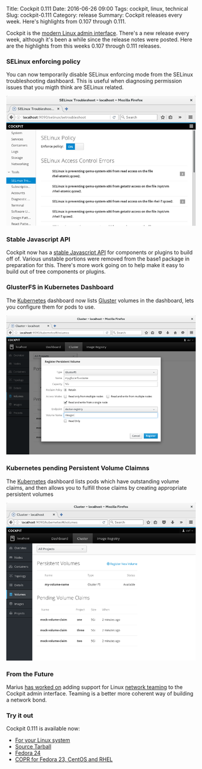 Title: Cockpit 0.111
Date: 2016-06-26 09:00
Tags: cockpit, linux, technical
Slug: cockpit-0.111
Category: release
Summary: Cockpit releases every week. Here's highlights from 0.107 through 0.111.

Cockpit is the [modern Linux admin interface](http://cockpit-project.org/). There's a new release every week, although it's been a while since the release notes were posted. Here are the highlights from this weeks 0.107 through 0.111 releases.

### SELinux enforcing policy

You can now temporarily disable SELinux enforcing mode from the SELinux troubleshooting
dashboard. This is useful when diagnosing permission issues that you migth think are
SELinux related.

![SELinux Enforcing](images/cockpit-selinux-enforcing.png)

### Stable Javascript API

Cockpit now has a [stable Javascript API](http://cockpit-project.org/guide/latest/api-base1.html)
for components or plugins to build off of. Various unstable portions were removed from the
base1 package in preparation for this. There's more work going on to help make it easy to build
out of tree components or plugins.

### GlusterFS in Kubernetes Dashboard

The [Kubernetes](http://kubernetes.io/) dashboard now lists [Gluster](http://gluster.org/)
volumes in the dashboard, lets you configure them for pods to use.

![GlusterFS Persistent Volumes](images/cockpit-glusterfs-volume.png)

### Kubernetes pending Persistent Volume Claimns

The [Kubernetes](http://kubernetes.io/) dashboard lists pods which have
outstanding volume claims, and then allows you to fulfill those claims
by creating appropriate persistent volumes

![Persistent Volume Claims](images/cockpit-volume-claims.png)

### From the Future

Marius [has worked on](https://github.com/cockpit-project/cockpit/pull/4571) adding support
for Linux [network teaming](http://libteam.org/) to the Cockpit admin interface. Teaming
is a better more coherent way of building a network bond.

### Try it out

Cockpit 0.111 is available now:

 * [For your Linux system](http://cockpit-project.org/running.html)
 * [Source Tarball](https://github.com/cockpit-project/cockpit/releases/tag/0.111)
 * [Fedora 24](https://bodhi.fedoraproject.org/updates/cockpit-0.111-1.fc24)
 * [COPR for Fedora 23, CentOS and RHEL](https://copr.fedoraproject.org/coprs/g/cockpit/cockpit-preview/)

